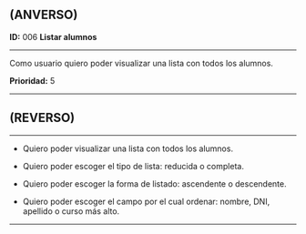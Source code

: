 ## (ANVERSO)

**ID:** 006 **Listar alumnos** 

***

Como usuario quiero poder visualizar una lista con todos los alumnos.

**Prioridad:** 5

***

## (REVERSO)

***

* Quiero poder visualizar una lista con todos los alumnos. 

* Quiero poder escoger el tipo de lista: reducida o completa.

* Quiero poder escoger la forma de listado: ascendente o descendente.

* Quiero poder escoger el campo por el cual ordenar: nombre, DNI, apellido o curso más alto.

***
